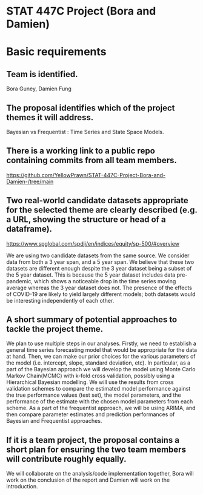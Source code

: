 # STAT 447C Project (Bora and Damien)

# Basic requirements

## Team is identified.
Bora Guney, Damien Fung

## The proposal identifies which of the project themes it will address.
Bayesian vs Frequentist : Time Series and State Space Models. 

## There is a working link to a public repo containing commits from all team members.
https://github.com/YellowPrawn/STAT-447C-Project-Bora-and-Damien-/tree/main

## Two real-world candidate datasets appropriate for the selected theme are clearly described (e.g. a URL, showing the structure or head of a dataframe).
https://www.spglobal.com/spdji/en/indices/equity/sp-500/#overview

We are using two candidate datasets from the same source. We consider data from both a 3 year span, and a 5 year span. We believe that these two datasets are different enough despite the 3 year dataset being a subset of the 5 year dataset. This is because the 5 year dataset includes data pre-pandemic, which shows a noticeable drop in the time series moving average whereas the 3 year dataset does not. The presence of the effects of COVID-19 are likely to yield largely different models; both datasets would be interesting independently of each other.

## A short summary of potential approaches to tackle the project theme.
We plan to use multiple steps in our analyses. Firstly, we need to establish a general time series forecasting model that would be appropriate for the data at hand. Then, we can make our prior choices for the various parameters of the model (i.e. intercept, slope, standard deviation, etc). In particular, as a part of the Bayesian approach we will develop the model using Monte Carlo Markov Chain(MCMC) with k-fold cross validation, possibly using a Hierarchical Bayesian modelling. We will use the results from cross validation schemes to compare the estimated model performance against the true performance values (test set), the model parameters, and the performance of the estimate with the chosen model parameters from each scheme. As a part of the frequentist approach, we will be using ARIMA, and then compare parameter estimates and prediction performances of Bayesian and Frequentist approaches. 


## If it is a team project, the proposal contains a short plan for ensuring the two team members will contribute roughly equally.
We will collaborate on the analysis/code implementation together, Bora will work on the conclusion of the report and Damien will work on the introduction.
